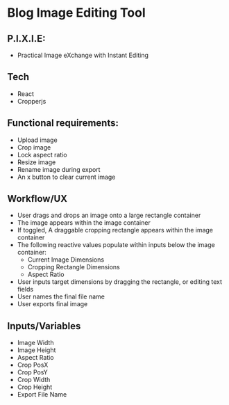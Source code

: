 # Blog Image Editing Tool 
## P.I.X.I.E:
- Practical Image eXchange with Instant Editing

## Tech

- React
- Cropperjs

## Functional requirements:

- Upload image
- Crop image
- Lock aspect ratio
- Resize image
- Rename image during export
- An x button to clear current image

## Workflow/UX

- User drags and drops an image onto a large rectangle container
- The image appears within the image container
- If toggled, A draggable cropping rectangle appears within the image container
- The following reactive values populate within inputs below the image container:
    - Current Image Dimensions
    - Cropping Rectangle Dimensions
    - Aspect Ratio
- User inputs target dimensions by dragging the rectangle, or editing text fields
- User names the final file name
- User exports final image

## Inputs/Variables

- Image Width
- Image Height
- Aspect Ratio
- Crop PosX
- Crop PosY
- Crop Width
- Crop Height
- Export File Name
